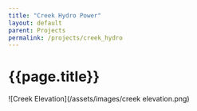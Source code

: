 ```yaml
---
title: "Creek Hydro Power"
layout: default
parent: Projects
permalink: /projects/creek_hydro
---
```

# {{page.title}}


![Creek Elevation](/assets/images/creek elevation.png)
